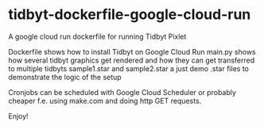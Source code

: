 # tidbyt-dockerfile-google-cloud-run
A google cloud run dockerfile for running Tidbyt Pixlet

Dockerfile shows how to install Tidbyt on Google Cloud Run
main.py shows how several tidbyt graphics get rendered and how they can get transferred to multiple tidbyts
sample1.star and sample2.star a just demo .star files to demonstrate the logic of the setup

Cronjobs can be scheduled with Google Cloud Scheduler or probably cheaper f.e. using make.com and doing http GET requests.

Enjoy!
